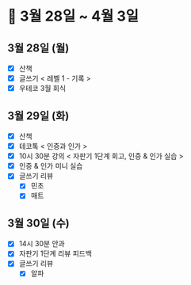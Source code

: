 # 🐯 3월 28일 ~ 4월 3일

## 3월 28일 (월)

- [x] 산책
- [x] 글쓰기 < 레벨 1 - 기록 >
- [x] 우테코 3월 회식

## 3월 29일 (화)

- [x] 산책
- [x] 테코톡 < 인증과 인가 >
- [x] 10시 30분 강의 < 자판기 1단계 회고, 인증 & 인가 실습 >
- [x] 인증 & 인가 미니 실습
- [x] 글쓰기 리뷰
  - [x] 민초
  - [x] 매트

## 3월 30일 (수)

- [x] 14시 30분 안과
- [x] 자판기 1단계 리뷰 피드백
- [x] 글쓰기 리뷰
  - [x] 알파
